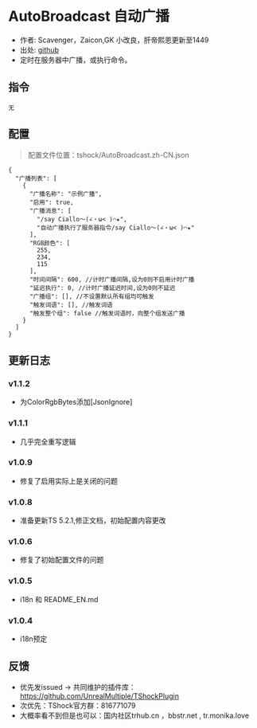 # AutoBroadcast 自动广播

- 作者: Scavenger，Zaicon,GK 小改良，肝帝熙恩更新至1449
- 出处: [github](https://github.com/Scavenger3/AutoBroadcast)
- 定时在服务器中广播，或执行命令。


## 指令
```
无
```
## 配置
> 配置文件位置：tshock/AutoBroadcast.zh-CN.json
```json5
{
  "广播列表": [
    {
      "广播名称": "示例广播",
      "启用": true,
      "广播消息": [
        "/say Ciallo～(∠・ω< )⌒★",
        "自动广播执行了服务器指令/say Ciallo～(∠・ω< )⌒★"
      ],
      "RGB颜色": [
        255,
        234,
        115
      ],
      "时间间隔": 600, //计时广播间隔,设为0则不启用计时广播
      "延迟执行": 0, //计时广播延迟时间,设为0则不延迟
      "广播组": [], //不设置默认所有组均可触发
      "触发词语": [], //触发词语
      "触发整个组": false //触发词语时，向整个组发送广播
    }
  ]
}
```

## 更新日志

### v1.1.2
- 为ColorRgbBytes添加[JsonIgnore]
### v1.1.1
- 几乎完全重写逻辑
### v1.0.9
- 修复了启用实际上是关闭的问题
### v1.0.8
- 准备更新TS 5.2.1,修正文档，初始配置内容更改
### v1.0.6
- 修复了初始配置文件的问题
### v1.0.5
- i18n 和 README_EN.md
### v1.0.4
- i18n预定

## 反馈
- 优先发issued -> 共同维护的插件库：https://github.com/UnrealMultiple/TShockPlugin
- 次优先：TShock官方群：816771079
- 大概率看不到但是也可以：国内社区trhub.cn ，bbstr.net , tr.monika.love
